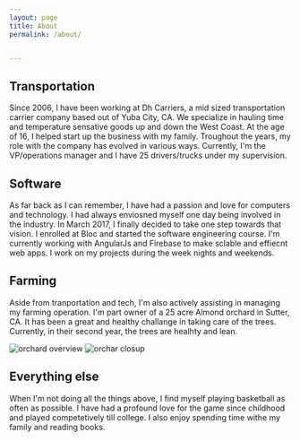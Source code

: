 ```yaml
---
layout: page
title: About
permalink: /about/


---
```


## Transportation

Since 2006, I have been working at Dh Carriers, a mid sized transportation carrier company based out of Yuba City, CA. We specialize in hauling time and temperature sensative goods up and down the West Coast. At the age of 16, I helped start up the business with my family. Troughout the years, my role with the company has evolved in various ways. Currently, I'm the VP/operations manager and  I have 25 drivers/trucks under my supervision.    

## Software

As far back as I can remember, I have had a passion and love for computers and technology. I had always enviosned myself one day being involved in the industry. In March 2017, I finally decided to take one step towards that vision. I enrolled at Bloc and started the software engineering course. I'm currently working with AngularJs and Firebase to make sclable and effiecnt web apps. I work on my projects during the week nights and weekends. 

## Farming

Aside from tranportation and tech, I'm also actively assisting in managing my farming operation. I'm part owner of a 25 acre Almond orchard in Sutter, CA. It has been a great and healthy challange in taking care of the trees. Currently, in their second year, the trees are healhty and lean. 

![orchard overview]({{site.baseurl}}/img/orchard-overview.jpg)
![orchar closup]({{site.baseurl}}/img/orchard-closeup.jpg)

## Everything else

When I'm not doing all the things above, I find myself playing basketball as often as possible. I have had a profound love for the game since childhood and played competetively till college. I also enjoy spending time withe my family and reading books.  